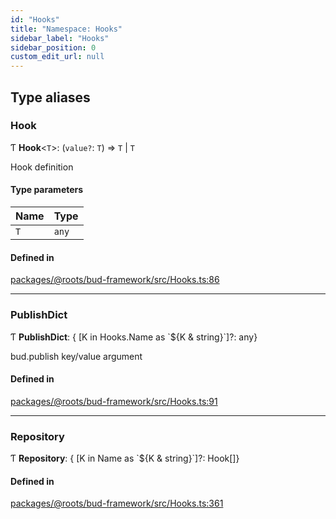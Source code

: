 ```yaml
---
id: "Hooks"
title: "Namespace: Hooks"
sidebar_label: "Hooks"
sidebar_position: 0
custom_edit_url: null
---
```


## Type aliases

### Hook

Ƭ **Hook**<`T`\>: (`value?`: `T`) => `T` \| `T`

Hook definition

#### Type parameters

| Name | Type |
| :------ | :------ |
| `T` | `any` |

#### Defined in

[packages/@roots/bud-framework/src/Hooks.ts:86](https://github.com/roots/bud/blob/f85a5e1be/packages/@roots/bud-framework/src/Hooks.ts#L86)

___

### PublishDict

Ƭ **PublishDict**: { [K in Hooks.Name as \`${K & string}\`]?: any}

bud.publish key/value argument

#### Defined in

[packages/@roots/bud-framework/src/Hooks.ts:91](https://github.com/roots/bud/blob/f85a5e1be/packages/@roots/bud-framework/src/Hooks.ts#L91)

___

### Repository

Ƭ **Repository**: { [K in Name as \`${K & string}\`]?: Hook[]}

#### Defined in

[packages/@roots/bud-framework/src/Hooks.ts:361](https://github.com/roots/bud/blob/f85a5e1be/packages/@roots/bud-framework/src/Hooks.ts#L361)
